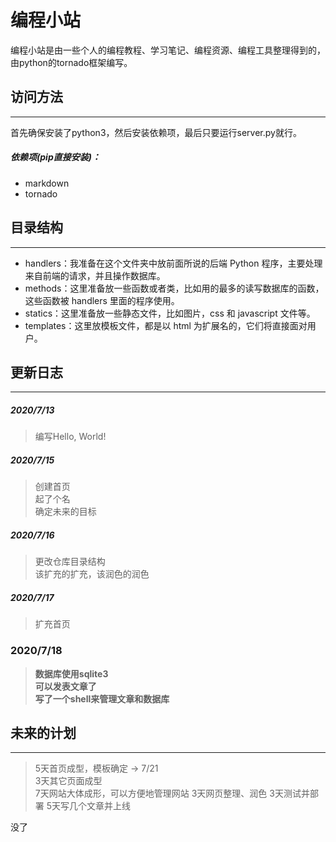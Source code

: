 # 编程小站  
编程小站是由一些个人的编程教程、学习笔记、编程资源、编程工具整理得到的，由python的tornado框架编写。  


## 访问方法  
***
 首先确保安装了python3，然后安装依赖项，最后只要运行server.py就行。  
##### 依赖项(pip直接安装)：  
* markdown  
* tornado
## 目录结构  
***
* handlers：我准备在这个文件夹中放前面所说的后端 Python 程序，主要处理来自前端的请求，并且操作数据库。  
* methods：这里准备放一些函数或者类，比如用的最多的读写数据库的函数，这些函数被 handlers 里面的程序使用。  
* statics：这里准备放一些静态文件，比如图片，css 和 javascript 文件等。  
* templates：这里放模板文件，都是以 html 为扩展名的，它们将直接面对用户。  
## 更新日志  
***
##### 2020/7/13  
> 编写Hello, World!  
##### 2020/7/15  
> 创建首页  
> 起了个名  
> 确定未来的目标  
##### 2020/7/16  
> 更改仓库目录结构  
> 该扩充的扩充，该润色的润色  
##### 2020/7/17
> 扩充首页  
### 2020/7/18
> **数据库使用sqlite3**  
> **可以发表文章了**  
> **写了一个shell来管理文章和数据库**  
## 未来的计划  
***
> 5天首页成型，模板确定  -> 7/21  
> 3天其它页面成型  
> 7天网站大体成形，可以方便地管理网站
> 3天网页整理、润色
> 3天测试并部署
> 5天写几个文章并上线
  
没了